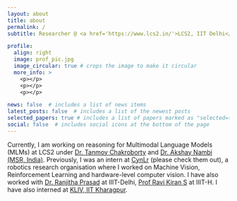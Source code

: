 ```yaml
---
layout: about
title: about
permalink: /
subtitle: Researcher @ <a href='https://www.lcs2.in/'>LCS2, IIT Delhi</a>; Alum @ MIT, Manipal

profile:
  align: right
  image: prof_pic.jpg
  image_circular: true # crops the image to make it circular
  more_info: >
    <p></p>
    <p></p>
    <p></p>

news: false  # includes a list of news items
latest_posts: false  # includes a list of the newest posts
selected_papers: true # includes a list of papers marked as "selected={true}"
social: false  # includes social icons at the bottom of the page
---
```

Currently, I am working on reasoning for Multimodal Language Models (MLMs) at LCS2 under [Dr. Tanmoy Chakroborty](https://tanmoychak.com/) and [Dr. Akshay Nambi (MSR, India)](https://tanmoychak.com/). Previously, I was an intern at [CynLr](https://www.cynlr.com/) (please check them out), a robotics research organisation where I worked on Machine Vision, Reinforcement Learning and hardware-level computer vision. I have also worked with [Dr. Ranjitha Prasad](https://sites.google.com/site/ranjithap/home) at IIIT-Delhi, [Prof Ravi Kiran S](https://ravika.github.io/) at IIIT-H. I have also interned at [KLIV, IIT Kharagpur](https://iitkliv.github.io/).
